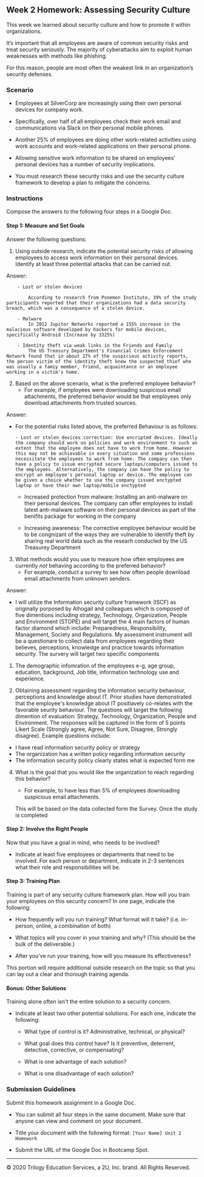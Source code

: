 ## Week 2 Homework: Assessing Security Culture 

This week we learned about security culture and how to promote it within organizations. 

It’s important that all employees are aware of common security risks and treat security seriously. The majority of cyberattacks aim to exploit human weaknesses with methods like phishing. 

For this reason, people are most often the weakest link in an organization’s security defenses. 

### Scenario

- Employees at SilverCorp are increasingly using their own personal devices for company work. 

- Specifically, over half of all employees check their work email and communications via Slack on their personal mobile phones. 

- Another 25% of employees are doing other work-related activities using work accounts and work-related applications on their personal phone.

- Allowing sensitive work information to be shared on employees’ personal devices has a number of security implications. 

- You must research these security risks and use the security culture framework to develop a plan to mitigate the concerns.

### Instructions

Compose the answers to the following four steps in a Google Doc.

#### Step 1: Measure and Set Goals 

Answer the following questions:

1. Using outside research, indicate the potential security risks of allowing employees to access work information on their personal devices. Identify at least three potential attacks that can be carried out.

Answer: 

        - Lost or stolen devices

            According to research from Ponemon Institute, 39% of the study participants reported that their organizations had a data security breach, which was a consequence of a stolen device. 

        - Malware
            In 2012 Jupitor Networks reported a 155% increase in the malacious software developed by hackers for mobile devices, specifically Android (Increase by 3325%)

        - Identity theft via weak links in the Friends and Family
            The US Treasury Department's Financial Crimes Enforcement Network found that in about 27% of the suspicious activity reports, the person victim of the identity theft knew the suspected thief who was usually a famiy member, friend, acquaintance or an employee working in a victim's home. 





2. Based on the above scenario, what is the preferred employee behavior? 
    - For example, if employees were downloading suspicious email attachments, the preferred behavior would be that employees only download attachments from trusted sources. 

Answer:

- For the potential risks listed above, the preferred Behaviour is as follows:

      - Lost or stolen devices correction: Use encripted devices. Ideally the company should work on policies and work environment to such an extent that the employee does not have to work from home. However this may not be achievable in every situation and some professions necessitate the employees to work from home. The company can then have a policy to issue encrypted secure laptops/computers issued to the employees. Alternatively, the company can have the policy to encrypt an employee's personal laptop or device. The employee can be given a choice whether to use the company issued enctypted laptop or have their own laptop/mobile enctypted


    - Increased protection from malware: Installing an anti-malware on their personal devices. The company can offer employees to install latest anti-malware software on their personal devices as part of the benifits package for working in the company

    - Increasing awareness: The corrective employee behaviour would be to be congnizant of the ways they are vulnerable to identify theft by sharing real world data such as the researh conducted by the US Treasurey Department



3. What methods would you use to measure how often employees are currently _not_ behaving according to the preferred behavior? 
    - For example, conduct a survey to see how often people download email attachments from unknown senders. 

Answer:
   - I will utilize the Information security culture framework (ISCF) as originally porposed by Alhogail and colleagues which is composed of five dimentions including strategy, Technology, Organization, People and Environment (STOPE) and will target the 4 main factors of human factor diamond which include: Preparedness, Responsibility, Management, Society and Regulations. My assessment instrument will be a questionare to collect data from employees regarding their believes, perceptions, knowledge and practice towards information security. The survery will target two specific components 

   1) The demographic infomration of the employees e-g, age group, education, background, Job title, information technology use and experience. 

   2) Obtaining assessment regarding the information security behaviour, perceptions and knowledge about IT. Prior studies have demonstrated that the employee's knowledge about IT positiavely co-relates with the favorable seurity behaviour. The questions will target the following dimention of evaluation: Strategy, Technology, Organization, People and Environment. The responses will be captured in the form of 5 points Likert Scale (Strongly agree, Agree, Not Sure, Disagree, Strongly disagree). Example questions include:

   - I have read information security policy or strategy
   - The organization has a written policy regarding information security
   - The information security policy clearly states what is expected form me



4. What is the goal that you would like the organization to reach regarding this behavior? 
    - For example, to have less than 5% of employees downloading suspicious email attachments. 

    This will be based on the data collected form the Survey. Once the study is completed 





#### Step 2: Involve the Right People 

Now that you have a goal in mind, who needs to be involved?  

- Indicate at least five employees or departments that need to be involved. For each person or department, indicate in 2-3 sentences what their role and responsibilities will be. 

#### Step 3: Training Plan 

Training is part of any security culture framework plan. How will you train your employees on this security concern? In one page, indicate the following:

* How frequently will you run training? What format will it take? (i.e. in-person, online, a combination of both)

* What topics will you cover in your training and why? (This should be the bulk of the deliverable.)

* After you’ve run your training, how will you measure its effectiveness? 

This portion will require additional outside research on the topic so that you can lay out a clear and thorough training agenda. 

#### Bonus: Other Solutions

Training alone often isn't the entire solution to a security concern. 

- Indicate at least two other potential solutions. For each one, indicate the following: 

    * What type of control is it? Administrative, technical, or physical? 

    * What goal does this control have? Is it preventive, deterrent, detective, corrective, or compensating?

    * What is one advantage of each solution? 

    * What is one disadvantage of each solution? 


### Submission Guidelines

Submit this homework assignment in a Google Doc. 

- You can submit all four steps in the same document. Make sure that anyone can view and comment on your document. 

- Title your document with the following format: `[Your Name] Unit 2 Homework`

- Submit the URL of the Google Doc in Bootcamp Spot.

---

© 2020 Trilogy Education Services, a 2U, Inc. brand. All Rights Reserved.  